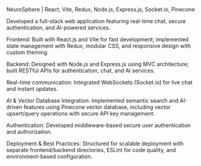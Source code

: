 NeuroSphere | React, Vite, Redux, Node.js, Express.js, Socket.io, Pinecone

Developed a full-stack web application featuring real-time chat, secure authentication, and AI-powered services.

Frontend: Built with React.js and Vite for fast development; implemented state management with Redux, modular CSS, and responsive design with custom theming.

Backend: Designed with Node.js and Express.js using MVC architecture; built RESTful APIs for authentication, chat, and AI services.

Real-time communication: Integrated WebSockets (Socket.io) for live chat and instant updates.

AI & Vector Database Integration: Implemented semantic search and AI-driven features using Pinecone vector database, including vector upsert/query operations with secure API key management.

Authentication: Developed middleware-based secure user authentication and authorization.

Deployment & Best Practices: Structured for scalable deployment with separate frontend/backend directories, ESLint for code quality, and environment-based configuration.
